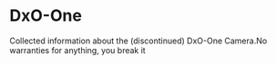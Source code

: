 # DxO-One
Collected information about the (discontinued) DxO-One Camera.No warranties for anything, you break it
